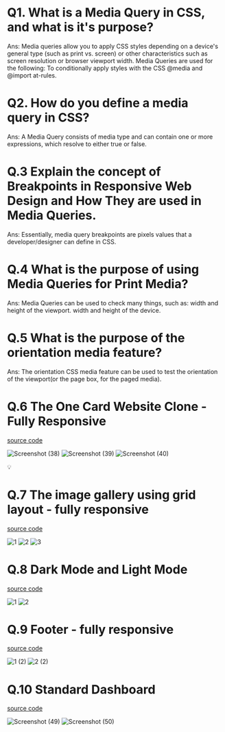 # Q1. What is a Media Query in CSS, and what is it's purpose?

Ans: Media queries allow you to apply CSS styles depending on a device's general type (such as print vs. screen) or other characteristics such as screen resolution or browser viewport width. Media Queries are used for the following: To conditionally apply styles with the CSS @media and @import at-rules.

# Q2. How do you define a media query in CSS?

Ans: A Media Query consists of media type and can contain one or more expressions, which resolve to either true or false.

# Q.3 Explain the concept of Breakpoints in Responsive Web Design and How They are used in Media Queries.

Ans: Essentially, media query breakpoints are pixels values that a developer/designer can define in CSS.

# Q.4 What is the purpose of using Media Queries for Print Media?

Ans: Media Queries can be used to check many things, such as: width and height of the viewport. width and height of the device.

# Q.5 What is the purpose of the orientation media feature?

Ans: The orientation CSS media feature can be used to test the orientation of the viewport(or the page box, for the paged media).

# Q.6 The One Card Website Clone - Fully Responsive

[source code](https://github.com/shon-developer/PPT-AssignmentSubmission/tree/shon/Assignment%20Questions03/06OneCardWebsiteClone)

![Screenshot (38)](https://github.com/shon-developer/React-Meal-App/assets/119747143/a04dbe74-3011-46a8-a736-d01e5fc8b9c6)
![Screenshot (39)](https://github.com/shon-developer/React-Meal-App/assets/119747143/69aa0ac8-e0bc-4f4b-87d2-fe3a13250d4e)
![Screenshot (40)](https://github.com/shon-developer/React-Meal-App/assets/119747143/a0505d68-59ad-437d-b211-150e90a6fa80)

💡

# Q.7 The image gallery using grid layout - fully responsive

[source code](https://github.com/shon-developer/PPT-AssignmentSubmission/tree/shon/Assignment%20Questions03/07image-gallery)

![1](https://github.com/shon-developer/React-Meal-App/assets/119747143/73573c41-0a96-4f0f-b473-8b8ef4b80c23)
![2](https://github.com/shon-developer/React-Meal-App/assets/119747143/4ee4741e-9177-4c0f-add8-d6d7634f2077)
![3](https://github.com/shon-developer/React-Meal-App/assets/119747143/baeff3d3-5911-402b-8825-8f260b2254ca)

# Q.8 Dark Mode and Light Mode

[source code](https://github.com/shon-developer/PPT-AssignmentSubmission/tree/shon/Assignment%20Questions03/08DarkModeandLightMode)

![1](https://github.com/shon-developer/React-Meal-App/assets/119747143/d2d1acbd-a5f7-4e11-b586-a1a5ebe64693)
![2](https://github.com/shon-developer/React-Meal-App/assets/119747143/60da1836-bf5d-4d35-b9eb-556dc17a6d75)

# Q.9 Footer - fully responsive

[source code](https://github.com/shon-developer/PPT-AssignmentSubmission/tree/shon/Assignment%20Questions03/09responsiveFooter)

![1 (2)](https://github.com/shon-developer/PPT-AssignmentSubmission/assets/119747143/8ba3fade-5e47-4145-9fd3-8fab8c963bfa)
![2 (2)](https://github.com/shon-developer/PPT-AssignmentSubmission/assets/119747143/81286fa3-78ca-4143-a79e-e32d1800dad7)

# Q.10 Standard Dashboard

[source code](https://github.com/shon-developer/PPT-AssignmentSubmission/tree/shon/Assignment%20Questions03/10StudentsDashBoard)

![Screenshot (49)](https://github.com/shon-developer/PPT-AssignmentSubmission/assets/119747143/2ea2860e-e629-4cef-b0ba-7a131cb13622)
![Screenshot (50)](https://github.com/shon-developer/PPT-AssignmentSubmission/assets/119747143/73d87ba1-a721-4c3a-b870-71a3306818c6)
